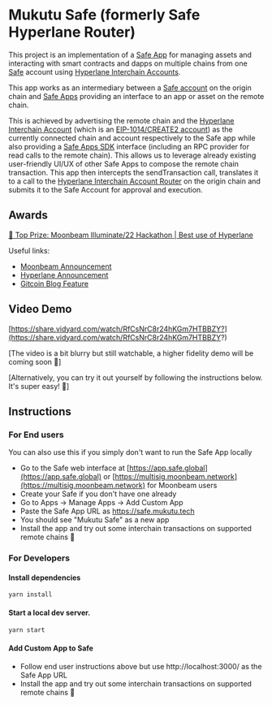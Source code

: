# Mukutu Safe (formerly Safe Hyperlane Router)

This project is an implementation of a [Safe App](https://help.gnosis-safe.io/en/articles/4022022-what-are-safe-apps) for managing assets and interacting with smart contracts and dapps on multiple chains from one [Safe](https://app.safe.global/) account using [Hyperlane Interchain Accounts](https://docs.hyperlane.xyz/docs/developers/send).

This app works as an intermediary between a [Safe account](https://app.safe.global/) on the origin chain and [Safe Apps](https://help.gnosis-safe.io/en/articles/4022022-what-are-safe-apps) providing an interface to an app or asset on the remote chain.

This is achieved by advertising the remote chain and the [Hyperlane Interchain Account](https://docs.hyperlane.xyz/docs/developers/send) (which is an [EIP-1014/CREATE2 account](https://eips.ethereum.org/EIPS/eip-1014)) as the currently connected chain and account respectively to the Safe app while also providing a [Safe Apps SDK](https://github.com/safe-global/safe-apps-sdk) interface (including an RPC provider for read calls to the remote chain).
This allows us to leverage already existing user-friendly UI/UX of other Safe Apps to compose the remote chain transaction.
This app then intercepts the sendTransaction call, translates it to a call to the [Hyperlane Interchain Account Router](https://docs.hyperlane.xyz/docs/developers/send) on the origin chain and submits it to the Safe Account for approval and execution.


## Awards
[🥇 Top Prize: Moonbeam Illuminate/22 Hackathon | Best use of Hyperlane](https://twitter.com/MoonbeamNetwork/status/1610738659656962048)

Useful links:
 - [Moonbeam Announcement](https://twitter.com/MoonbeamNetwork/status/1610738659656962048)
 - [Hyperlane Announcement](https://twitter.com/Hyperlane_xyz/status/1610751624300871681)
 - [Gitcoin Blog Feature](https://go.gitcoin.co/blog/celebrating-the-best-in-cross-chain-from-moonbeams-illuminate-hack/22)


## Video Demo
[https://share.vidyard.com/watch/RfCsNrC8r24hKGm7HTBBZY?](https://share.vidyard.com/watch/RfCsNrC8r24hKGm7HTBBZY?)

[The video is a bit blurry but still watchable, a higher fidelity demo will be coming soon 🙂]

[Alternatively, you can try it out yourself by following the instructions below. It's super easy! 💪]

## Instructions

### For End users

You can also use this if you simply don't want to run the Safe App locally

- Go to the Safe web interface at [https://app.safe.global](https://app.safe.global) or [https://multisig.moonbeam.network](https://multisig.moonbeam.network) for Moonbeam users
- Create your Safe if you don't have one already
- Go to Apps -> Manage Apps -> Add Custom App
- Paste the Safe App URL as https://safe.mukutu.tech
- You should see "Mukutu Safe" as a new app
- Install the app and try out some interchain transactions on supported remote chains 🎉


### For Developers

#### Install dependencies

```shell
yarn install
```

#### Start a local dev server.

```sh
yarn start
```

#### Add Custom App to Safe

- Follow end user instructions above but use http://localhost:3000/ as the Safe App URL
- Install the app and try out some interchain transactions on supported remote chains 🚀
